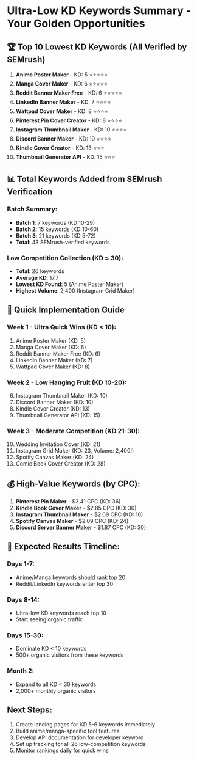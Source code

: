 # Ultra-Low KD Keywords Summary - Your Golden Opportunities

## 🏆 Top 10 Lowest KD Keywords (All Verified by SEMrush)

1. **Anime Poster Maker** - KD: 5 ⭐⭐⭐⭐⭐
2. **Manga Cover Maker** - KD: 6 ⭐⭐⭐⭐⭐
3. **Reddit Banner Maker Free** - KD: 6 ⭐⭐⭐⭐⭐
4. **LinkedIn Banner Maker** - KD: 7 ⭐⭐⭐⭐
5. **Wattpad Cover Maker** - KD: 8 ⭐⭐⭐⭐
6. **Pinterest Pin Cover Creator** - KD: 8 ⭐⭐⭐⭐
7. **Instagram Thumbnail Maker** - KD: 10 ⭐⭐⭐⭐
8. **Discord Banner Maker** - KD: 10 ⭐⭐⭐⭐
9. **Kindle Cover Creator** - KD: 13 ⭐⭐⭐
10. **Thumbnail Generator API** - KD: 15 ⭐⭐⭐

## 📊 Total Keywords Added from SEMrush Verification

### Batch Summary:
- **Batch 1**: 7 keywords (KD 10-29)
- **Batch 2**: 15 keywords (KD 10-60)
- **Batch 3**: 21 keywords (KD 5-72)
- **Total**: 43 SEMrush-verified keywords

### Low Competition Collection (KD ≤ 30):
- **Total**: 26 keywords
- **Average KD**: 17.7
- **Lowest KD Found**: 5 (Anime Poster Maker)
- **Highest Volume**: 2,400 (Instagram Grid Maker)

## 🎯 Quick Implementation Guide

### Week 1 - Ultra Quick Wins (KD < 10):
1. Anime Poster Maker (KD: 5)
2. Manga Cover Maker (KD: 6)
3. Reddit Banner Maker Free (KD: 6)
4. LinkedIn Banner Maker (KD: 7)
5. Wattpad Cover Maker (KD: 8)

### Week 2 - Low Hanging Fruit (KD 10-20):
6. Instagram Thumbnail Maker (KD: 10)
7. Discord Banner Maker (KD: 10)
8. Kindle Cover Creator (KD: 13)
9. Thumbnail Generator API (KD: 15)

### Week 3 - Moderate Competition (KD 21-30):
10. Wedding Invitation Cover (KD: 21)
11. Instagram Grid Maker (KD: 23, Volume: 2,400!)
12. Spotify Canvas Maker (KD: 24)
13. Comic Book Cover Creator (KD: 28)

## 💰 High-Value Keywords (by CPC):

1. **Pinterest Pin Maker** - $3.41 CPC (KD: 36)
2. **Kindle Book Cover Maker** - $2.85 CPC (KD: 30)
3. **Instagram Thumbnail Maker** - $2.09 CPC (KD: 10)
4. **Spotify Canvas Maker** - $2.09 CPC (KD: 24)
5. **Discord Server Banner Maker** - $1.87 CPC (KD: 30)

## 🚀 Expected Results Timeline:

### Days 1-7:
- Anime/Manga keywords should rank top 20
- Reddit/LinkedIn keywords enter top 30

### Days 8-14:
- Ultra-low KD keywords reach top 10
- Start seeing organic traffic

### Days 15-30:
- Dominate KD < 10 keywords
- 500+ organic visitors from these keywords

### Month 2:
- Expand to all KD < 30 keywords
- 2,000+ monthly organic visitors

## Next Steps:
1. Create landing pages for KD 5-6 keywords immediately
2. Build anime/manga-specific tool features
3. Develop API documentation for developer keyword
4. Set up tracking for all 26 low-competition keywords
5. Monitor rankings daily for quick wins